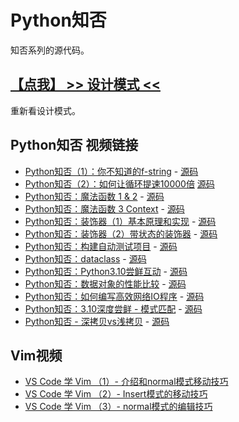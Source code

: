 # Python知否

知否系列的源代码。

## [【点我】 >> 设计模式 << ](https://github.com/wangzhe3224/Python-zhifou/tree/master/src/design_pattern)

重新看设计模式。

## Python知否 视频链接

- [Python知否（1）：你不知道的f-string](https://www.zhihu.com/zvideo/1392553765061451776) - [源码](./src/fstring.py)
- [Python知否（2）：如何让循环提速10000倍](https://www.zhihu.com/zvideo/1395087047015743488) [源码](./src/loop_compare.py)
- [Python知否：魔法函数 1 & 2](https://www.zhihu.com/zvideo/1397034034552266752) - [源码](./src/magic_methods.py)
- [Python知否：魔法函数 3 Context](https://www.zhihu.com/zvideo/1397034034552266752) - [源码](./src/magic_method_context.py)
- [Python知否：装饰器（1）基本原理和实现](https://www.zhihu.com/zvideo/1404903496449282048) - [源码](.src/decorator/decorator_1.py)
- [Python知否：装饰器（2）带状态的装饰器](https://www.zhihu.com/zvideo/1407434623098343424) - [源码](.src/decorato/decorator_2_live.py)
- [Python知否：构建自动测试项目](https://www.youtube.com/watch?v=NHExshVPjdg&list=PL5ETbHWvsj-EbIT-BsswTG129JfDKD7eS&index=9) - [源码](https://github.com/wangzhe3224/python_project_template)
- [Python知否：dataclass](https://youtu.be/9Uj-aa7TdDE) - [源码](./src/intro_dataclass.py)
- [Python知否：Python3.10尝鲜互动](https://www.zhihu.com/zvideo/1430213263611633664) - [源码](./src/explore_310.py)
- [Python知否：数据对象的性能比较](https://www.zhihu.com/zvideo/1432765048955998208) - [源码](./src/my_cython/slots.py)
- [Python知否：如何编写高效网络IO程序](https://www.zhihu.com/zvideo/1433118030520258560) - [源码](./src/web_io_async/fancy.py)
- [Python知否：3.10深度尝鲜 - 模式匹配](https://www.zhihu.com/zvideo/1435281482483388416) - [源码](./src/pattern_match.py)
- [Python知否 - 深拷贝vs浅拷贝](https://www.zhihu.com/zvideo/1437815405373468672) - [源码](./src/e_copy.py)

## Vim视频

- [VS Code 学 Vim （1）- 介绍和normal模式移动技巧](https://www.youtube.com/watch?v=7nIaRk_3RBU&list=PL5ETbHWvsj-ElvAie2EhSnmAZts31adwQ&index=2)
- [VS Code 学 Vim （2）- Insert模式的移动技巧](https://www.youtube.com/watch?v=oczgTncSl-k&list=PL5ETbHWvsj-ElvAie2EhSnmAZts31adwQ&index=3)
- [VS Code 学 Vim （3）- normal模式的编辑技巧](https://www.youtube.com/watch?v=hulJXONuYBY&list=PL5ETbHWvsj-ElvAie2EhSnmAZts31adwQ&index=4)
